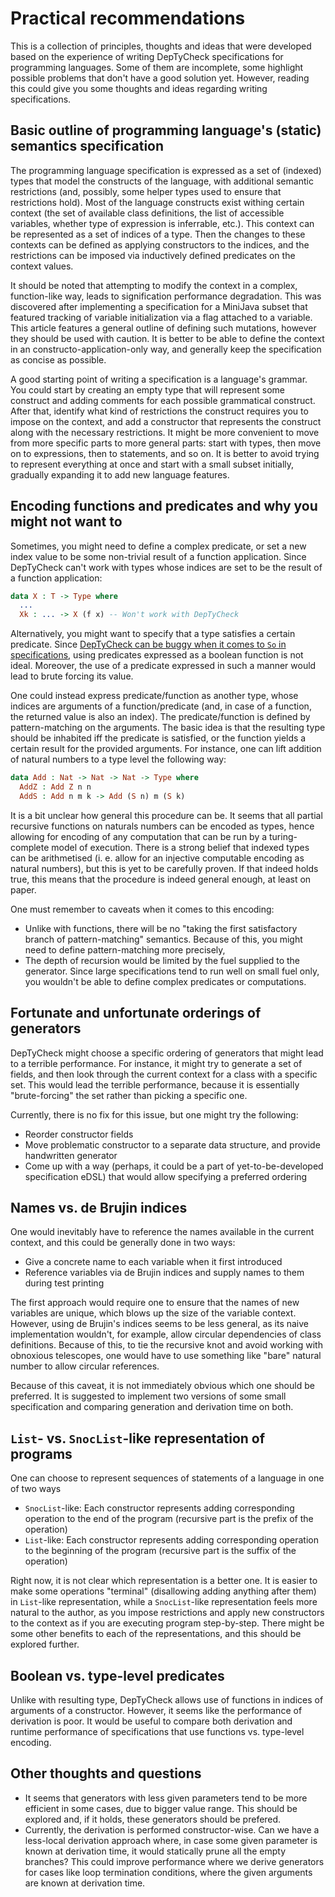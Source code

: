 # Practical recommendations

This is a collection of principles,
thoughts and ideas that were developed based on the experience of writing DepTyCheck specifications for programming languages.
Some of them are incomplete, some highlight possible problems that don't have a good solution yet.
However, reading this could give you some thoughts and ideas regarding writing specifications.

## Basic outline of programming language's (static) semantics specification

The programming language specification is expressed as a set of (indexed) types that model the constructs of the language,
with additional semantic restrictions (and, possibly, some helper types used to ensure that restrictions hold).
Most of the language constructs exist withing certain context
(the set of available class definitions, the list of accessible variables, whether type of expression is inferrable, etc.).
This context can be represented as a set of indices of a type.
Then the changes to these contexts can be defined as applying constructors to the indices,
and the restrictions can be imposed via inductively defined predicates on the context values.

It should be noted that attempting to modify the context in a complex, function-like way, leads to signification performance degradation.
This was discovered after implementing a specification for a MiniJava subset that featured tracking of variable initialization via a flag attached to a variable.
This article features a general outline of defining such mutations, however they should be used with caution.
It is better to be able to define the context in an constructo-application-only way, and generally keep the specification as concise as possible.

A good starting point of writing a specification is a language's grammar.
You could start by creating an empty type that will represent some construct and adding comments for each possible grammatical construct.
After that, identify what kind of restrictions the construct requires you to impose on the context,
and add a constructor that represents the construct along with the necessary restrictions.
It might be more convenient to move from more specific parts to more general parts:
start with types, then move on to expressions, then to statements, and so on.
It is better to avoid trying to represent everything at once and start with a small subset initially,
gradually expanding it to add new language features.

## Encoding functions and predicates and why you might not want to

Sometimes, you might need to define a complex predicate, or set a new index value to be some non-trivial result of a function application.
Since DepTyCheck can't work with types whose indices are set to be the result of a function application:

<!-- idris
{-
-->

```idris
data X : T -> Type where
  ...
  Xk : ... -> X (f x) -- Won't work with DepTyCheck
```

<!-- idris
-}
-->

Alternatively, you might want to specify that a type satisfies a certain predicate.
Since [DepTyCheck can be buggy when it comes to `So` in specifications](https://github.com/buzden/deptycheck/issues/10), using predicates expressed as a boolean function is not ideal.
Moreover, the use of a predicate expressed in such a manner would lead to brute forcing its value.

One could instead express predicate/function as another type, whose indices are arguments of a function/predicate (and, in case of a function, the returned value is also an index).
The predicate/function is defined by pattern-matching on the arguments.
The basic idea is that the resulting type should be inhabited iff the predicate is satisfied, or the function yields a certain result for the provided arguments.
For instance, one can lift addition of natural numbers to a type level the following way:

```idris
data Add : Nat -> Nat -> Nat -> Type where
  AddZ : Add Z n n
  AddS : Add n m k -> Add (S n) m (S k)
```

It is a bit unclear how general this procedure can be.
It seems that all partial recursive functions on naturals numbers can be encoded as types,
hence allowing for encoding of any computation that can be run by a turing-complete model of execution.
There is a strong belief that indexed types can be arithmetised (i. e. allow for an injective computable encoding as natural numbers),
but this is yet to be carefully proven.
If that indeed holds true, this means that the procedure is indeed general enough, at least on paper.

One must remember to caveats when it comes to this encoding:
- Unlike with functions, there will be no "taking the first satisfactory branch of pattern-matching" semantics. Because of this, you
  might need to define pattern-matching more precisely,
- The depth of recursion would be limited by the fuel supplied to the generator. Since large specifications tend to run well on small fuel
  only, you wouldn't be able to define complex predicates or computations.

## Fortunate and unfortunate orderings of generators

DepTyCheck might choose a specific ordering of generators that might lead to a terrible performance.
For instance, it might try to generate a set of fields, and then look through the current context for a class with a specific set.
This would lead the terrible performance, because it is essentially "brute-forcing" the set rather than picking a specific one.

Currently, there is no fix for this issue, but one might try the following:
- Reorder constructor fields
- Move problematic constructor to a separate data structure, and provide handwritten generator
- Come up with a way (perhaps, it could be a part of yet-to-be-developed specification eDSL) that would allow specifying a preferred ordering


## Names vs. de Brujin indices

One would inevitably have to reference the names available in the current context, and this could be generally done in two ways:
- Give a concrete name to each variable when it first introduced
- Reference variables via de Brujin indices and supply names to them during test printing

The first approach would require one to ensure that the names of new variables are unique, which blows up the size of the variable context.
However, using de Brujin's indices seems to be less general, as its naive implementation wouldn't, for example,
allow circular dependencies of class definitions.
Because of this, to tie the recursive knot and avoid working with obnoxious telescopes,
one would have to use something like "bare" natural number to allow circular references.

Because of this caveat, it is not immediately obvious which one should be preferred.
It is suggested to implement two versions of some small specification and comparing generation and derivation time on both.

## `List`- vs. `SnocList`-like representation of programs

One can choose to represent sequences of statements of a language in one of two ways

- `SnocList`-like: Each constructor represents adding corresponding operation to the end of the program
  (recursive part is the prefix of the operation)
- `List`-like: Each constructor represents adding corresponding operation to the beginning of the program
  (recursive part is the suffix of the operation)

Right now, it is not clear which representation is a better one.
It is easier to make some operations "terminal" (disallowing adding anything after them) in `List`-like representation,
while a `SnocList`-like representation feels more natural to the author,
as you impose restrictions and apply new constructors to the context as if you are executing program step-by-step.
There might be some other benefits to each of the representations, and this should be explored further.

## Boolean vs. type-level predicates

Unlike with resulting type, DepTyCheck allows use of functions in indices of arguments of a constructor.
However, it seems like the performance of derivation is poor.
It would be useful to compare both derivation and runtime performance of specifications that use functions vs. type-level encoding.

## Other thoughts and questions

- It seems that generators with less given parameters tend to be more efficient in some cases, due to bigger value range.
  This should be explored and, if it holds, these generators should be prefered.
- Currently, the derivation is performed constructor-wise.
  Can we have a less-local derivation approach where, in case some given parameter is known at derivation time,
  it would statically prune all the empty branches?
  This could improve performance where we derive generators for cases like loop termination conditions,
  where the given arguments are known at derivation time.
